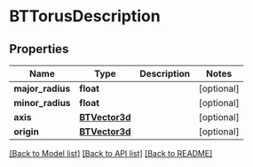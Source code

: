 # BTTorusDescription

## Properties
Name | Type | Description | Notes
------------ | ------------- | ------------- | -------------
**major_radius** | **float** |  | [optional] 
**minor_radius** | **float** |  | [optional] 
**axis** | [**BTVector3d**](BTVector3d.md) |  | [optional] 
**origin** | [**BTVector3d**](BTVector3d.md) |  | [optional] 

[[Back to Model list]](../README.md#documentation-for-models) [[Back to API list]](../README.md#documentation-for-api-endpoints) [[Back to README]](../README.md)


